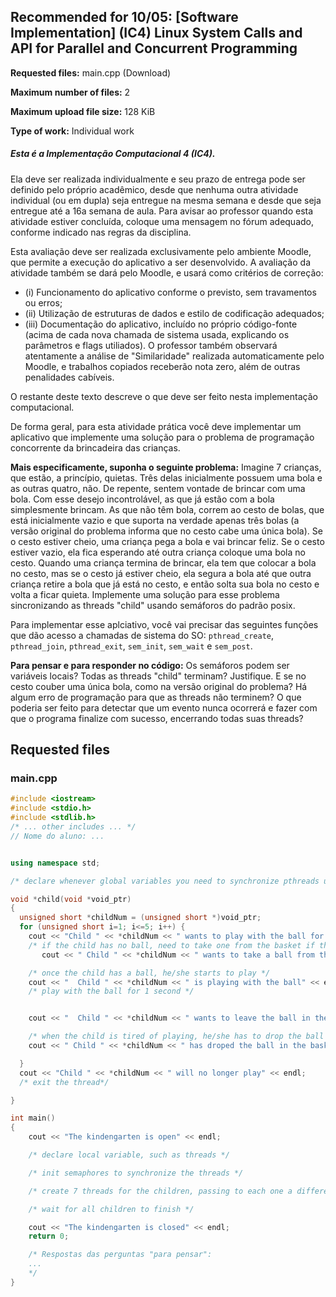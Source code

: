 ## Recommended for 10/05: [Software Implementation] (IC4) Linux System Calls and API for Parallel and Concurrent Programming
**Requested files:** main.cpp (Download)

**Maximum number of files:** 2

**Maximum upload file size:** 128 KiB

**Type of work:** Individual work

##### Esta é a Implementação Computacional 4 (IC4).

Ela deve ser realizada individualmente e seu prazo de entrega pode ser definido pelo próprio acadêmico, desde que nenhuma outra atividade individual (ou em dupla) seja entregue na mesma semana e desde que seja entregue até a 16a semana de aula. Para avisar ao professor quando esta atividade estiver concluída, coloque uma mensagem no fórum adequado, conforme indicado nas regras
da disciplina.

Esta avaliação deve ser realizada exclusivamente pelo ambiente Moodle, que permite a execução do aplicativo a ser desenvolvido. A avaliação da atividade também se dará pelo Moodle, e usará como critérios de correção:
* (i) Funcionamento do aplicativo conforme o previsto, sem travamentos ou erros;
* (ii) Utilização de estruturas de dados e estilo de codificação adequados;
* (iii) Documentação do aplicativo, incluído no próprio código-fonte (acima de cada nova chamada de sistema usada, explicando os parâmetros e flags utiliados). O professor também observará atentamente a análise de "Similaridade" realizada automaticamente pelo Moodle, e trabalhos copiados receberão nota zero, além de outras penalidades cabíveis.

O restante deste texto descreve o que deve ser feito nesta implementação computacional.

De forma geral, para esta atividade prática você deve implementar um aplicativo que implemente uma solução para o problema de programação concorrente da brincadeira das crianças.

**Mais especificamente, suponha o seguinte problema:** Imagine 7 crianças, que estão, a princípio, quietas. Três delas inicialmente possuem uma bola e as outras quatro, não. De repente, sentem vontade de brincar com uma bola. Com esse desejo incontrolável, as que já estão com a bola simplesmente brincam. As que não têm bola, correm ao cesto de bolas, que está inicialmente vazio e que suporta na verdade apenas três bolas (a versão original do problema informa que no cesto cabe uma única bola). Se o cesto estiver cheio, uma criança pega a bola e vai brincar feliz. Se o cesto estiver vazio, ela fica esperando até outra criança coloque uma bola no cesto. Quando uma criança termina de brincar, ela tem que colocar a bola no cesto, mas se o cesto já estiver cheio, ela segura a bola até que outra criança retire a bola que já está no cesto, e então solta sua bola no cesto e volta a ficar quieta. Implemente uma solução para esse problema sincronizando as threads "child" usando semáforos do padrão posix.

Para implementar esse aplciativo, você vai precisar das seguintes funções que dão acesso a chamadas de sistema do SO: `pthread_create`, `pthread_join`, `pthread_exit`, `sem_init`, `sem_wait` e `sem_post`.

**Para pensar e para responder no código:** Os semáforos podem ser variáveis locais? Todas as threads "child" terminam? Justifique. E se no cesto couber uma única bola, como na versão original do problema? Há algum erro de programação para que as threads não terminem? O que poderia ser feito para detectar que um evento nunca ocorrerá e fazer com que o programa finalize com sucesso, encerrando todas suas threads?

## Requested files

### main.cpp

```c++
#include <iostream>
#include <stdio.h>
#include <stdlib.h>
/* ... other includes ... */
// Nome do aluno: ...


using namespace std;

/* declare whenever global variables you need to synchronize pthreads using posix semaphores */

void *child(void *void_ptr)
{
  unsigned short *childNum = (unsigned short *)void_ptr;
  for (unsigned short i=1; i<=5; i++) {
    cout << "Child " << *childNum << " wants to play with the ball for the " << i << "th time" << endl;
    /* if the child has no ball, need to take one from the basket if there is one, or will wait until there is a ball in the basket */
       cout << " Child " << *childNum << " wants to take a ball from the basket" << endl;

    /* once the child has a ball, he/she starts to play */
    cout << "  Child " << *childNum << " is playing with the ball" << endl;
    /* play with the ball for 1 second */


    cout << "  Child " << *childNum << " wants to leave the ball in the basket" << endl;

    /* when the child is tired of playing, he/she has to drop the ball into the basket, if there is room for it (basket holds only 3 balls), or will wait until another hild to take a ball */
    cout << " Child " << *childNum << " has droped the ball in the basket" << endl;

  }
  cout << "Child " << *childNum << " will no longer play" << endl;
  /* exit the thread*/

}

int main()
{
    cout << "The kindengarten is open" << endl;

    /* declare local variable, such as threads */

    /* init semaphores to synchronize the threads */

    /* create 7 threads for the children, passing to each one a different number (child 0 to 6) */

    /* wait for all children to finish */

    cout << "The kindengarten is closed" << endl;
    return 0;

    /* Respostas das perguntas "para pensar":
    ...
    */
}
```